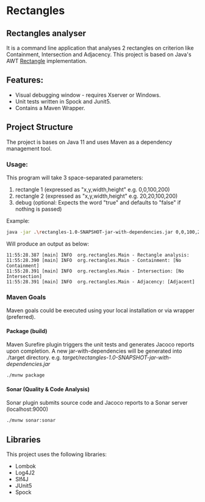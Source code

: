 # Rectangles
## Rectangles analyser

It is a command line application that analyses 2 rectangles on criterion like Containment, Intersection and Adjacency.
This project is based on Java's AWT [Rectangle](https://docs.oracle.com/javase/7/docs/api/java/awt/Rectangle.html) 
implementation.

## Features:
* Visual debugging window - requires Xserver or Windows.
* Unit tests written in Spock and Junit5.
* Contains a Maven Wrapper.

## Project Structure
The project is bases on Java 11 and uses Maven as a dependency management tool.

### Usage:

This program will take 3 space-separated parameters:
1. rectangle 1 (expressed as "x,y,width,height" e.g. 0,0,100,200)
2. rectangle 2 (expressed as "x,y,width,height" e.g. 20,20,100,200)
3. debug (optional: Expects the word "true" and defaults to "false" if nothing is passed)

Example:
```bash
java -jar .\rectangles-1.0-SNAPSHOT-jar-with-dependencies.jar 0,0,100,200 20,20,100,200 true
```

Will produce an output as below: 
```
11:55:28.387 [main] INFO  org.rectangles.Main - Rectangle analysis:
11:55:28.390 [main] INFO  org.rectangles.Main - Containment: [No Containment]
11:55:28.391 [main] INFO  org.rectangles.Main - Intersection: [No Intersection]
11:55:28.391 [main] INFO  org.rectangles.Main - Adjacency: [Adjacent]
```

### Maven Goals
Maven goals could be executed using your local installation or via wrapper (preferred).

#### Package (build)
Maven Surefire plugin triggers the unit tests and generates Jacoco reports upon completion.
A new jar-with-dependencies will be generated into ./target directory. e.g. *target/rectangles-1.0-SNAPSHOT-jar-with-dependencies.jar*

```bash
./mvnw package
```
#### Sonar (Quality & Code Analysis)
Sonar plugin submits source code and Jacoco reports to a Sonar server (localhost:9000)
```bash
./mvnw sonar:sonar
```

## Libraries
This project uses the following libraries:
* Lombok
* Log4J2
* Slf4J
* JUnit5
* Spock